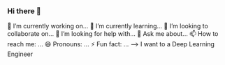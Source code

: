 ### Hi there 👋

🔭 I’m currently working on...
🌱 I’m currently learning...
👯 I’m looking to collaborate on...
🤔 I’m looking for help with...
💬 Ask me about...
📫 How to reach me: ...
😄 Pronouns: ...
⚡ Fun fact: ...
--> I want to a Deep Learning Engineer
